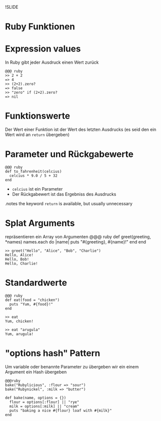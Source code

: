 !SLIDE
# Ruby Funktionen

# Expression values

In Ruby gibt jeder Ausdruck einen Wert zurück

    @@@ ruby
    >> 2 + 2
    => 4
    >> (2+2).zero?
    => false
    >> "zero" if (2+2).zero?
    => nil

# Funktionswerte

Der Wert einer Funktion ist der Wert des letzten Ausdrucks
(es seid den ein Wert wird an `return` übergeben)

# Parameter und Rückgabewerte

    @@@ ruby
    def to_fahrenheit(celcius)
      celcius * 9.0 / 5 + 32
    end

* `celcius` ist ein Parameter
* Der Rückgabewert ist das Ergebniss des Ausdrucks

.notes the keyword `return` is available, but usually unnecessary


# Splat Arguments
repräsentieren ein Array von Argumenten
    @@@ ruby
    def greet(greeting, *names)
      names.each do |name|
        puts "#{greeting}, #{name}!"
      end
    end

    >> greet("Hello", "Alice", "Bob", "Charlie")
    Hello, Alice!
    Hello, Bob!
    Hello, Charlie!

# Standardwerte

    @@@ ruby
    def eat(food = "chicken")
      puts "Yum, #{food}!"
    end

    >> eat
    Yum, chicken!

    >> eat "arugula"
    Yum, arugula!


# "options hash" Pattern

Um variable oder benannte Parameter zu übergeben wir ein einem Argument ein Hash übergeben

    @@@ruby
    bake("Rubylicious", :flour => "sour")
    bake("Rubynickel", :milk => "butter")
    
    def bake(name, options = {})
      flour = options[:flour] || "rye"
      milk = options[:milk] || "cream"
      puts "baking a nice #{flour} loaf with #{milk}"
    end

